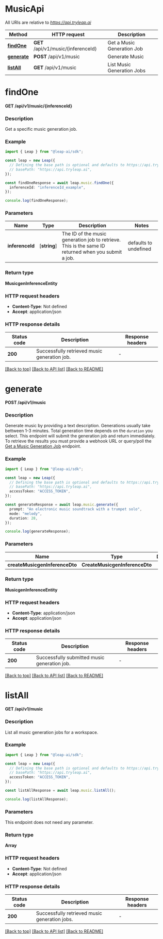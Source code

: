 # MusicApi

All URIs are relative to *https://api.tryleap.ai*

Method | HTTP request | Description
------------- | ------------- | -------------
[**findOne**](MusicApi.md#findOne) | **GET** /api/v1/music/{inferenceId} | Get a Music Generation Job
[**generate**](MusicApi.md#generate) | **POST** /api/v1/music | Generate Music
[**listAll**](MusicApi.md#listAll) | **GET** /api/v1/music | List Music Generation Jobs


# **findOne**

#### **GET** /api/v1/music/{inferenceId}

### Description
Get a specific music generation job.

### Example


```typescript
import { Leap } from "@leap-ai/sdk";

const leap = new Leap({
  // Defining the base path is optional and defaults to https://api.tryleap.ai
  // basePath: "https://api.tryleap.ai",
});

const findOneResponse = await leap.music.findOne({
  inferenceId: "inferenceId_example",
});

console.log(findOneResponse);
```


### Parameters

Name | Type | Description  | Notes
------------- | ------------- | ------------- | -------------
 **inferenceId** | [**string**] | The ID of the music generation job to retrieve. This is the same ID returned when you submit a job. | defaults to undefined


### Return type

**MusicgenInferenceEntity**

### HTTP request headers

 - **Content-Type**: Not defined
 - **Accept**: application/json


### HTTP response details
| Status code | Description | Response headers |
|-------------|-------------|------------------|
**200** | Successfully retrieved music generation job. |  -  |

[[Back to top]](#) [[Back to API list]](../README.md#documentation-for-api-endpoints) [[Back to README]](../README.md)

# **generate**

#### **POST** /api/v1/music

### Description
Generate music by providing a text description. Generations usually take bettween 1-3 minutes. Total generation time depends on the `duration` you select. This endpoint will submit the generation job and return immediately. To retrieve the results you must provide a webhook URL or query/poll the [Get a Music Generation Job](https://reference.tryleap.ai/reference/musiccontroller_findoneaudio) endpoint.

### Example


```typescript
import { Leap } from "@leap-ai/sdk";

const leap = new Leap({
  // Defining the base path is optional and defaults to https://api.tryleap.ai
  // basePath: "https://api.tryleap.ai",
  accessToken: "ACCESS_TOKEN",
});

const generateResponse = await leap.music.generate({
  prompt: "An electronic music soundtrack with a trumpet solo",
  mode: "melody",
  duration: 28,
});

console.log(generateResponse);
```


### Parameters

Name | Type | Description  | Notes
------------- | ------------- | ------------- | -------------
 **createMusicgenInferenceDto** | **CreateMusicgenInferenceDto**|  |


### Return type

**MusicgenInferenceEntity**

### HTTP request headers

 - **Content-Type**: application/json
 - **Accept**: application/json


### HTTP response details
| Status code | Description | Response headers |
|-------------|-------------|------------------|
**200** | Successfully submitted music generation job. |  -  |

[[Back to top]](#) [[Back to API list]](../README.md#documentation-for-api-endpoints) [[Back to README]](../README.md)

# **listAll**

#### **GET** /api/v1/music

### Description
List all music generation jobs for a workspace.

### Example


```typescript
import { Leap } from "@leap-ai/sdk";

const leap = new Leap({
  // Defining the base path is optional and defaults to https://api.tryleap.ai
  // basePath: "https://api.tryleap.ai",
  accessToken: "ACCESS_TOKEN",
});

const listAllResponse = await leap.music.listAll();

console.log(listAllResponse);
```


### Parameters
This endpoint does not need any parameter.


### Return type

**Array<MusicgenInferenceEntity>**

### HTTP request headers

 - **Content-Type**: Not defined
 - **Accept**: application/json


### HTTP response details
| Status code | Description | Response headers |
|-------------|-------------|------------------|
**200** | Successfully retrieved music generation jobs. |  -  |

[[Back to top]](#) [[Back to API list]](../README.md#documentation-for-api-endpoints) [[Back to README]](../README.md)


